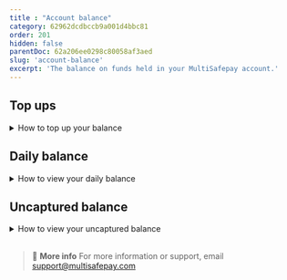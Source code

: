 ```yaml
---
title : "Account balance"
category: 62962dcdbccb9a001d4bbc81
order: 201
hidden: false
parentDoc: 62a206ee0298c80058af3aed
slug: 'account-balance'
excerpt: 'The balance on funds held in your MultiSafepay account.'
---
```


## Top ups

<details id="how-to-top-up-your-balance">
<summary>How to top up your balance</summary>
<br>

To add funds to your balance, follow these steps:

1. Sign in to your [MultiSafepay dashboard](https://merchant.multisafepay.com).
2. Go to **Finance** > **Fund account**.
3. Select the:
    - Currency and amount you want to add to your balance
    - Payment method you want to use for the transaction
4. Click **Send**.

</details>

## Daily balance

<details id="how-to-view-your-daily-balance">
<summary>How to view your daily balance</summary>
<br>

To view your daily balance in your [MultiSafepay dashboard](https://merchant.multisafepay.com), go to **Finance** > **Daily balance**.

There you can see your:

- Balance and closing balance date
- Bank description
- IBAN and Swift
- Payout amounts and payouts sent to the bank
- Transactions and statuses
- Uncleared balance (if activated, see below)

</details>

## Uncaptured balance

<details id="how-to-view-your-uncaptured-balance">
<summary>How to view your uncaptured balance</summary>
<br>

You can set your daily balance report to include the balance of uncleared transactions. This is particularly useful if you offer [pay later](/pay-later/) and/or [credit card](/credit-debit-cards/) payment methods. 

To activate this feature in your daily balance report, email a request to <sales@multisafepay.com>

</details>
<br>

> 📘 **More info**
> For more information or support, email <support@multisafepay.com>